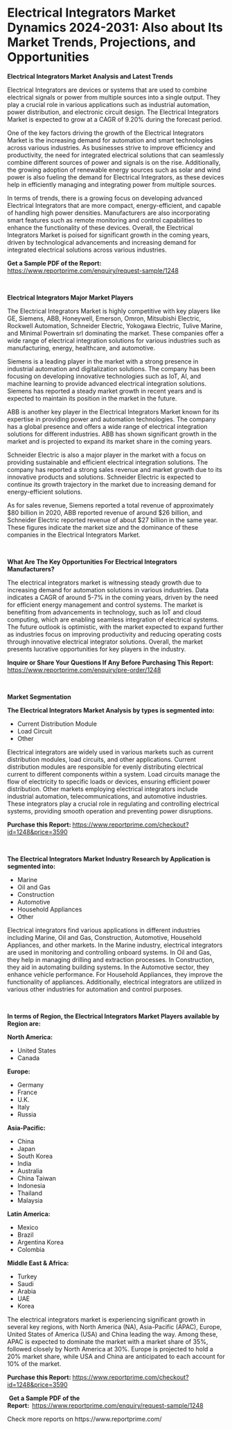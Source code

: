 <p><h1>Electrical Integrators Market Dynamics 2024-2031: Also about Its Market Trends, Projections, and Opportunities</h1></p><p><strong>Electrical Integrators Market Analysis and Latest Trends</strong></p>
<p><p>Electrical Integrators are devices or systems that are used to combine electrical signals or power from multiple sources into a single output. They play a crucial role in various applications such as industrial automation, power distribution, and electronic circuit design. The Electrical Integrators Market is expected to grow at a CAGR of 9.20% during the forecast period. </p><p>One of the key factors driving the growth of the Electrical Integrators Market is the increasing demand for automation and smart technologies across various industries. As businesses strive to improve efficiency and productivity, the need for integrated electrical solutions that can seamlessly combine different sources of power and signals is on the rise. Additionally, the growing adoption of renewable energy sources such as solar and wind power is also fueling the demand for Electrical Integrators, as these devices help in efficiently managing and integrating power from multiple sources.</p><p>In terms of trends, there is a growing focus on developing advanced Electrical Integrators that are more compact, energy-efficient, and capable of handling high power densities. Manufacturers are also incorporating smart features such as remote monitoring and control capabilities to enhance the functionality of these devices. Overall, the Electrical Integrators Market is poised for significant growth in the coming years, driven by technological advancements and increasing demand for integrated electrical solutions across various industries.</p></p>
<p><strong>Get a Sample PDF of the Report:&nbsp;</strong> <a href="https://www.reportprime.com/enquiry/request-sample/1248">https://www.reportprime.com/enquiry/request-sample/1248</a></p>
<p>&nbsp;</p>
<p><strong>Electrical Integrators Major Market Players</strong></p>
<p><p>The Electrical Integrators Market is highly competitive with key players like GE, Siemens, ABB, Honeywell, Emerson, Omron, Mitsubishi Electric, Rockwell Automation, Schneider Electric, Yokogawa Electric, Tulive Marine, and Minimal Powertrain srl dominating the market. These companies offer a wide range of electrical integration solutions for various industries such as manufacturing, energy, healthcare, and automotive.</p><p>Siemens is a leading player in the market with a strong presence in industrial automation and digitalization solutions. The company has been focusing on developing innovative technologies such as IoT, AI, and machine learning to provide advanced electrical integration solutions. Siemens has reported a steady market growth in recent years and is expected to maintain its position in the market in the future.</p><p>ABB is another key player in the Electrical Integrators Market known for its expertise in providing power and automation technologies. The company has a global presence and offers a wide range of electrical integration solutions for different industries. ABB has shown significant growth in the market and is projected to expand its market share in the coming years.</p><p>Schneider Electric is also a major player in the market with a focus on providing sustainable and efficient electrical integration solutions. The company has reported a strong sales revenue and market growth due to its innovative products and solutions. Schneider Electric is expected to continue its growth trajectory in the market due to increasing demand for energy-efficient solutions.</p><p>As for sales revenue, Siemens reported a total revenue of approximately $80 billion in 2020, ABB reported revenue of around $26 billion, and Schneider Electric reported revenue of about $27 billion in the same year. These figures indicate the market size and the dominance of these companies in the Electrical Integrators Market.</p></p>
<p>&nbsp;</p>
<p><strong>What Are The Key Opportunities For Electrical Integrators Manufacturers?</strong></p>
<p><p>The electrical integrators market is witnessing steady growth due to increasing demand for automation solutions in various industries. Data indicates a CAGR of around 5-7% in the coming years, driven by the need for efficient energy management and control systems. The market is benefiting from advancements in technology, such as IoT and cloud computing, which are enabling seamless integration of electrical systems. The future outlook is optimistic, with the market expected to expand further as industries focus on improving productivity and reducing operating costs through innovative electrical integrator solutions. Overall, the market presents lucrative opportunities for key players in the industry.</p></p>
<p><strong>Inquire or Share Your Questions If Any Before Purchasing This Report:</strong> <a href="https://www.reportprime.com/enquiry/pre-order/1248">https://www.reportprime.com/enquiry/pre-order/1248</a></p>
<p>&nbsp;</p>
<p><strong>Market Segmentation</strong></p>
<p><strong>The Electrical Integrators Market Analysis by types is segmented into:</strong></p>
<p><ul><li>Current Distribution Module</li><li>Load Circuit</li><li>Other</li></ul></p>
<p><p>Electrical integrators are widely used in various markets such as current distribution modules, load circuits, and other applications. Current distribution modules are responsible for evenly distributing electrical current to different components within a system. Load circuits manage the flow of electricity to specific loads or devices, ensuring efficient power distribution. Other markets employing electrical integrators include industrial automation, telecommunications, and automotive industries. These integrators play a crucial role in regulating and controlling electrical systems, providing smooth operation and preventing power disruptions.</p></p>
<p><strong>Purchase this Report:&nbsp;</strong><a href="https://www.reportprime.com/checkout?id=1248&price=3590">https://www.reportprime.com/checkout?id=1248&price=3590</a></p>
<p>&nbsp;</p>
<p><strong>The Electrical Integrators Market Industry Research by Application is segmented into:</strong></p>
<p><ul><li>Marine</li><li>Oil and Gas</li><li>Construction</li><li>Automotive</li><li>Household Appliances</li><li>Other</li></ul></p>
<p><p>Electrical integrators find various applications in different industries including Marine, Oil and Gas, Construction, Automotive, Household Appliances, and other markets. In the Marine industry, electrical integrators are used in monitoring and controlling onboard systems. In Oil and Gas, they help in managing drilling and extraction processes. In Construction, they aid in automating building systems. In the Automotive sector, they enhance vehicle performance. For Household Appliances, they improve the functionality of appliances. Additionally, electrical integrators are utilized in various other industries for automation and control purposes.</p></p>
<p>&nbsp;</p>
<p><strong>In terms of Region, the Electrical Integrators Market Players available by Region are:</strong></p>
<p>
    <p> <strong> North America: </strong>
        <ul>
            <li>United States</li>
            <li>Canada</li>
        </ul>
        </p> 
    <p> <strong> Europe: </strong>
        <ul>
            <li>Germany</li>
            <li>France</li>
            <li>U.K.</li>
            <li>Italy</li>
            <li>Russia</li>
        </ul>
        </p> 
    <p> <strong> Asia-Pacific: </strong>
        <ul>
            <li>China</li>
            <li>Japan</li>
            <li>South Korea</li>
            <li>India</li>
            <li>Australia</li>
            <li>China Taiwan</li>
            <li>Indonesia</li>
            <li>Thailand</li>
            <li>Malaysia</li>
        </ul>
        </p> 
    <p> <strong> Latin America: </strong>
        <ul>
            <li>Mexico</li>
            <li>Brazil</li>
            <li>Argentina Korea</li>
            <li>Colombia</li>
        </ul>
        </p> 
    <p> <strong> Middle East & Africa: </strong>
        <ul>
            <li>Turkey</li>
            <li>Saudi</li>
            <li>Arabia</li>
            <li>UAE</li>
            <li>Korea</li>
        </ul>
    </p>
    </p>
<p><p>The electrical integrators market is experiencing significant growth in several key regions, with North America (NA), Asia-Pacific (APAC), Europe, United States of America (USA) and China leading the way. Among these, APAC is expected to dominate the market with a market share of 35%, followed closely by North America at 30%. Europe is projected to hold a 20% market share, while USA and China are anticipated to each account for 10% of the market.</p></p>
<p><strong>Purchase this Report: </strong><a href="https://www.reportprime.com/checkout?id=1248&price=3590">https://www.reportprime.com/checkout?id=1248&price=3590</a></p>
<p>&nbsp;<strong>Get a Sample PDF of the Report:&nbsp;&nbsp;</strong><a href="https://www.reportprime.com/enquiry/request-sample/1248">https://www.reportprime.com/enquiry/request-sample/1248</a></p>
<p><strong></strong></p>
<p>Check more reports on https://www.reportprime.com/</p>
